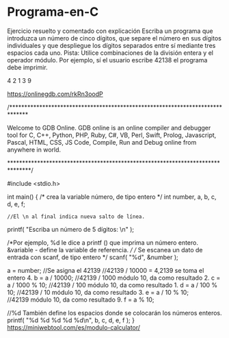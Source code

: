 # Programa-en-C
Ejercicio resuelto y comentado con explicación
Escriba un programa que introduzca un número de cinco dígitos, que separe el número en sus dígitos individuales
y que despliegue los dígitos separados entre sí mediante tres espacios cada uno. 
Pista: Utilice combinaciones de la división entera y el operador módulo.
Por ejemplo, sí el usuario escribe 42138 el programa debe imprimir. 

4      2     1     3     9 

<script src="//onlinegdb.com/embed/js/Hkengho_P?theme=dark"></script>

https://onlinegdb.com/rkRn3oodP


/******************************************************************************

Welcome to GDB Online.
GDB online is an online compiler and debugger tool for C, C++, Python, PHP, Ruby, 
C#, VB, Perl, Swift, Prolog, Javascript, Pascal, HTML, CSS, JS
Code, Compile, Run and Debug online from anywhere in world.

*******************************************************************************/

#include <stdio.h>

int main()
{
    /* crea la variable número, de tipo entero */
    int number, a, b, c, d, e, f;
    
    //El \n al final indica nueva salto de línea.
  printf( "Escriba un número de 5 dígitos: \n" ); 
  
  /*Por ejemplo, %d le dice a printf () que imprima un número entero.
    &variable - define la variable de referencia. 
  */
  /*
    Se escanea un dato de entrada con scanf, de tipo entero
  */
  scanf( "%d", &number );
	
  a = number; //Se asigna el 42139
  //42139 / 10000 = 4,2139 se toma el entero 4.
  b = a / 10000;
  //42139 / 1000 módulo 10, da como resultado 2.
  c = a / 1000 % 10; 
  //42139 / 100 módulo 10, da como resultado 1.
  d = a / 100 % 10;
  //42139 / 10 módulo 10, da como resultado 3.
  e = a / 10 % 10;  
  //42139 módulo 10, da como resultado 9.
  f = a % 10; 

//%d También define los espacios donde se colocarán los números enteros. 
  printf( "%d   %d   %d   %d   %d\n", b, c, d, e, f );
}
	https://miniwebtool.com/es/modulo-calculator/ 


